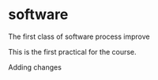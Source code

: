 # software
The first class of software process improve


This is the first practical for the course.

Adding changes
